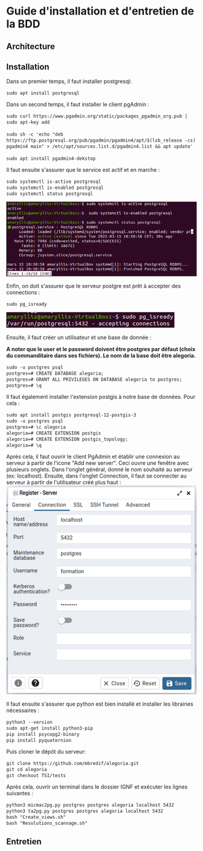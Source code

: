 # Guide d'installation et d'entretien de la BDD #

## Architecture ##

## Installation ##

Dans un premier temps, il faut installer postgresql:
```
sudo apt install postgresql
```

Dans un second temps, il faut installer le client pgAdmin :
```
sudo curl https://www.pgadmin.org/static/packages_pgadmin_org.pub | sudo apt-key add

sudo sh -c 'echo "deb https://ftp.postgresql.org/pub/pgadmin/pgadmin4/apt/$(lsb_release -cs) pgadmin4 main" > /etc/apt/sources.list.d/pgadmin4.list && apt update'

sudo apt install pgadmin4-dekstop
```

Il faut ensuite s'assurer que le service est actif et en marche :
```
sudo systemctl is-active postgresql
sudo systemctl is-enabled postgresql
sudo systemctl status postgresql
```
![image](images/InstallPostGre.PNG)

Enfin, on doit s'assurer que le serveur postgre est prêt à accepter des connections :
```
sudo pg_isready
```
![image](images/InstallPostGre2.PNG)

Ensuite, il faut créer un utilisateur et une base de donnée :

**A noter que le user et le password doivent être postgres par défaut (choix du commanditaire dans ses fichiers). Le nom de la base doit être alegoria.**
```
sudo -u postgres psql
postgres=# CREATE DATABASE alegoria;
postgres=# GRANT ALL PRIVILEGES ON DATABASE alegoria to postgres;
postgres=# \q
```

Il faut également installer l'extension postgis à notre base de données. Pour cela :
```
sudo apt install postgis postgresql-12-postgis-3
sudo -u postgres psql
postgres=# \c alegoria
alegoria=# CREATE EXTENSION postgis
alegoria=# CREATE EXTENSION postgis_topology;
alegoria=# \q
```

Après cela, il faut ouvrir le client PgAdmin et établir une connexion au serveur à partir de l'icone "Add new server". Ceci ouvre une fenêtre avec plusieurs onglets. Dans l'onglet général, donné le nom souhaité au serveur (ex: localhost). Ensuite, dans l'onglet Connection, il faut se connecter au serveur à partir de l'utilisateur créé plus haut :
![image](images/InstallBDD.PNG)

Il faut ensuite s'assurer que python est bien installé et installer les librairies nécessaires :
```
python3 --version
sudo apt-get install python3-pip 
pip install psycopg2-binary
pip install pyquaternion
```

Puis cloner le dépôt du serveur:
```
git clone https://github.com/mbredif/alegoria.git
git cd alegoria
git checkout TSI/tests
```

Après cela, ouvrir un terminal dans le dossier IGNF et exécuter les lignes suivantes :
```
python3 micmac2pg.py postgres postgres alegoria localhost 5432
python3 ta2pg.py postgres postgres alegoria localhost 5432
bash "Create_views.sh"
bash "Resolutions_scannage.sh"
```

## Entretien ##